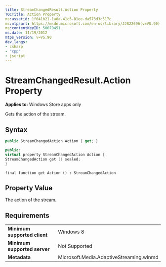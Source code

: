 ```yaml
---
title: StreamChangedResult.Action Property
TOCTitle: Action Property
ms:assetid: 1f041b21-1a8a-41c5-81ee-da573d3c517c
ms:mtpsurl: https://msdn.microsoft.com/en-us/library/JJ822696(v=VS.90)
ms:contentKeyID: 50079451
ms.date: 11/19/2012
mtps_version: v=VS.90
dev_langs:
- csharp
- "cpp"
- jscript
---
```


# StreamChangedResult.Action Property

**Applies to:** Windows Store apps only

Gets the action of the stream.

## Syntax

```csharp
public StreamChangedAction Action { get; }
```

```cpp
public:
virtual property StreamChangedAction Action {
StreamChangedAction get () sealed;
}
```

```jscript
final function get Action () : StreamChangedAction
```

## Property Value

The action of the stream.

## Requirements

|||
|--- |--- |
|**Minimum supported client**|Windows 8|
|**Minimum supported server**|Not Supported|
|**Metadata**|Microsoft.Media.AdaptiveStreaming.winmd|

